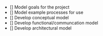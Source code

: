 * [] Model goals for the project
* [] Model example processes for use
* [] Develop conceptual model
* [] Develop functional/communcation model
* [] Develop architectural model

